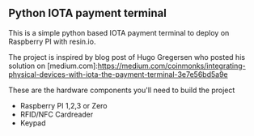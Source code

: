 ## Python IOTA payment terminal

This is a simple python based IOTA payment terminal to deploy on Raspberry PI with resin.io.

The project is inspired by blog post of Hugo Gregersen who posted his solution on [medium.com]:https://medium.com/coinmonks/integrating-physical-devices-with-iota-the-payment-terminal-3e7e56bd5a9e

These are the hardware components you'll need to build the project
* Raspberry PI 1,2,3 or Zero
* RFID/NFC Cardreader
* Keypad
